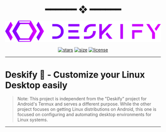 <h1 align="center"> ━━━━━━  ❖  ━━━━━━ </h1>

![](https://github.com/AndersonShelby/Deskify/blob/main/media/logo-purple-gradient.svg)

<!-- BADGES -->
<div align="center">

[![stars](https://img.shields.io/github/stars/AndersonShelby/Deskify?color=C9CBFF&labelColor=1A1B26&style=for-the-badge)](https://github.com/AndersonShelby/Deskify/stargazers)
[![size](https://img.shields.io/github/repo-size/AndersonShelby/Deskify?color=9ece6a&labelColor=1A1B26&style=for-the-badge)](https://github.com/AndersonShelby/Deskify)
[![license](https://img.shields.io/github/license/AndersonShelby/Deskify?color=FCA2AA&labelColor=1A1B26&style=for-the-badge)](https://github.com/AndersonShelby/Deskify/blob/main/LICENSE.md)

</div>

---

# Deskify 🚀 - Customize your Linux Desktop easily

> Note: This project is independent from the "Deskify" project for Android's Termux and serves a different purpose. While the other project focuses on getting Linux distributions on Android, this one is focused on configuring and automating desktop environments for Linux systems.



---
